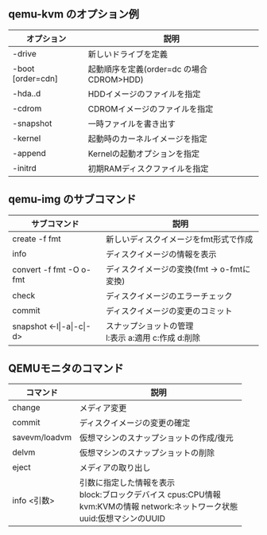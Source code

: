 
## qemu-kvm のオプション例

|オプション|説明|
|--|--|
|-drive|新しいドライブを定義|
|-boot [order=cdn]|起動順序を定義(order=dc の場合 CDROM>HDD)|
|-hda..d|HDDイメージのファイルを指定|
|-cdrom|CDROMイメージのファイルを指定|
|-snapshot|一時ファイルを書き出す|
|-kernel|起動時のカーネルイメージを指定|
|-append|Kernelの起動オプションを指定|
|-initrd|初期RAMディスクファイルを指定|

## qemu-img のサブコマンド
|サブコマンド|説明|
|--|--|
|create -f fmt |新しいディスクイメージをfmt形式で作成|
|info |ディスクイメージの情報を表示|
|convert -f fmt -O o-fmt|ディスクイメージの変換(fmt -> o-fmtに変換)|
|check|ディスクイメージのエラーチェック|
|commit|ディスクイメージの変更のコミット|
|snapshot <-l\|-a\|-c\|-d>|スナップショットの管理</br>l:表示 a:適用 c:作成 d:削除|

## QEMUモニタのコマンド
|コマンド|説明|
|--|--|
|change|メディア変更|
|commit|ディスクイメージの変更の確定|
|savevm/loadvm|仮想マシンのスナップショットの作成/復元|
|delvm|仮想マシンのスナップショットの削除|
|eject|メディアの取り出し|
|info <引数>|引数に指定した情報を表示</br>block:ブロックデバイス cpus:CPU情報</br>kvm:KVMの情報 network:ネットワーク状態</br>uuid:仮想マシンのUUID|
